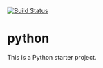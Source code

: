 [![Build Status](https://dev.azure.com/mchirico/Cipher/_apis/build/status/mchirico.Cipher?branchName=master)](https://dev.azure.com/mchirico/Cipher/_build/latest?definitionId=33&branchName=master)


# python

This is a Python starter project.

```

```




